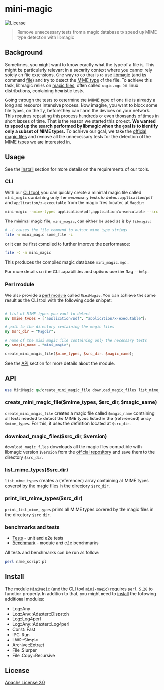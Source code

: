 # mini-magic

[![License](https://img.shields.io/badge/License-Apache%202.0-blue.svg)](LICENSE)

> Remove unnecessary tests from a magic database to speed up MIME type detection
> with libmagic

## Background

Sometimes, you might want to know exactly what the type of a file is. This might be
particularly relevant in a security context where you cannot rely solely on file 
extensions. One way to do that is to use 
[libmagic](https://man7.org/linux/man-pages/man3/libmagic.3.html) (and its command
[file](https://man7.org/linux/man-pages/man1/file.1.html)) and try to detect
the [MIME type](https://en.wikipedia.org/wiki/Media_type) of the file. To achieve
this task, libmagic relies on [magic files](https://man7.org/linux/man-pages/man4/magic.4.html),
often called `magic.mgc` on linux distributions, containing heuristic tests.

Going through the tests to determine the MIME type of one file is already a long
and resource intensive process. Now imagine, you want to block some file types, on the fly,
before they can harm the devices on your network. This requires repeating this process
hundreds or even thousands of times in short lapses of time. That is the reason we
started this project. **We wanted to speed up the search performed by libmagic
when the goal is to identify only a subset of MIME types.** To achieve our goal,
we take the [official magic files](https://github.com/file/file/tree/master/magic/Magdir)
and remove all the unnecessary tests for the detection of the MIME types we are interested in.

## Usage

See the [Install](#install) section for more details on the requirements of our tools. 
### CLI

With our [CLI tool](bin), you can quickly create a minimal magic file called `mini_magic` containing 
only the necessary tests to detect `application/pdf` and `application/x-executable` from the magic
files located at `Magdir`:

```bash
mini-magic --mime-types application/pdf,application/x-executable --src Magdir --magic-filename mini_magic
```
The minimal magic file, `mini_magic`, can either be used as is by `libmagic`:

```bash
# -i causes the file command to output mime type strings
file -m mini_magic some_file -i
```

or it can be first compiled to further improve the performance:

```bash
file -C -m mini_magic
```

This produces the compiled magic database `mini_magic.mgc` .

For more details on the CLI capabilities and options use the flag `--help`.

### Perl module

We also provide a [perl module](lib) called `MiniMagic`. You can achieve the same
result as the CLI tool with the following code snippet:

```perl

# list of MIME types you want to detect
my $mime_types = ["application/pdf", "application/x-executable"];

# path to the directory containing the magic files
my $src_dir = "Magdir";

# name of the mini magic file containing only the necessary tests
my $magic_name = "mini_magic";

create_mini_magic_file($mime_types, $src_dir, $magic_name);
```

See the [API](#api) section for more details about the module.

## API

```perl
use MiniMagic qw/create_mini_magic_file download_magic_files list_mime_types print_list_mime_types/;
```

### create_mini_magic_file($mime_types, $src_dir, $magic_name)

`create_mini_magic_file` creates a magic file called `$magic_name` containing
all tests needed to detect the MIME types listed in the (referenced) array
`$mime_types`. For this, it uses the definition located at `$src_dir`.

### download_magic_files($src_dir, $version)

`download_magic_files` downloads all the magic files compatible with
libmagic version `$version` from the [official repository]("http://ftp.astron.com/pub/file/") 
and save them to the directory `$src_dir`.

### list_mime_types($src_dir)

`list_mime_types` creates a (referenced) array containing all MIME types covered
by the magic files in the directory `$src_dir`.

### print_list_mime_types($src_dir)

`print_list_mime_types` prints all MIME types covered by the magic files in 
the directory `$src_dir`.

### benchmarks and tests

- [Tests](./tests) - unit and e2e tests
- [Benchmark](./benchmarks) - module and e2e benchmarks

All tests and benchmarks can be run as follow:

```bash
perl name_script.pl
```

## Install

The module `MiniMagic` (and the CLI tool `mini-magic`) requires `perl 5.28` 
to function properly. In addition to that, you might need to 
[install](https://www.cpan.org/modules/INSTALL.html) the following additional
modules:

- Log::Any
- Log::Any::Adapter::Dispatch
- Log::Log4perl
- Log::Any::Adapter::Log4perl
- Const::Fast
- IPC::Run
- LWP::Simple
- Archive::Extract
- File::Slurper
- File::Copy::Recursive

## License

[Apache License 2.0](LICENSE)
